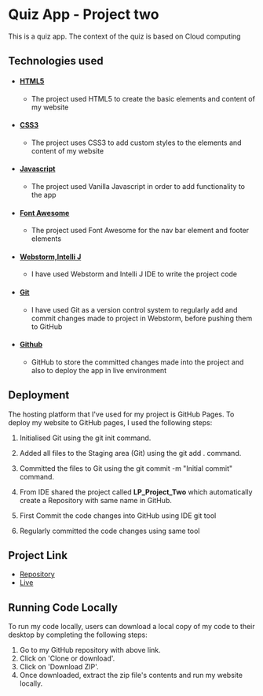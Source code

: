 # Quiz App - Project two

This is a quiz app. The context of the quiz is based on Cloud computing

## Technologies used

* #### [HTML5]()
    * The project used HTML5 to create the basic elements and content of my website
* #### [CSS3]()
    * The project uses CSS3 to add custom styles to the elements and content of my website
* #### [Javascript]()
    * The project used Vanilla Javascript in order to add functionality to the app
* #### [Font Awesome]()
    * The project used Font Awesome for the nav bar element and footer elements
* #### [Webstorm,Intelli J]()
    * I have used Webstorm and Intelli J IDE to write the project code
* #### [Git]()
    * I have used Git as a version control system to regularly add and commit changes made to project in Webstorm,
      before pushing them to GitHub
* #### [Github]()
    * GitHub to store the committed changes made into the project and also to deploy the app in live environment

## Deployment

The hosting platform that I've used for my project is GitHub Pages.
To deploy my website to GitHub pages, I used the following steps:

1. Initialised Git using the git init command.

2. Added all files to the Staging area (Git) using the git add . command.

3. Committed the files to Git using the git commit -m "Initial commit" command.

4. From IDE shared the project called **LP_Project_Two** which automatically create a Repository with same name in
   GitHub.

5. First Commit the code changes into GitHub using IDE git tool

6. Regularly committed the code changes using same tool

## Project Link

* [Repository](https://github.com/sahilbanait/LP_ProjectTwo)
* [Live](http://sahilbanait.me/LP_ProjectTwo/)

## Running Code Locally

To run my code locally, users can download a local copy of my code to their desktop by completing the following steps:

1. Go to my GitHub repository with above link.
2. Click on 'Clone or download'.
3. Click on 'Download ZIP'.
4. Once downloaded, extract the zip file's contents and run my website locally.
